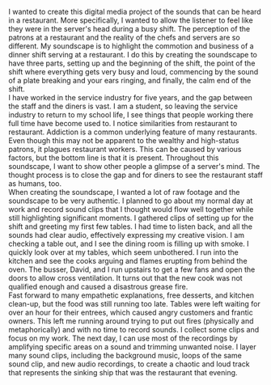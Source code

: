 I wanted to create this digital media project of the sounds that can be heard in a restaurant. More specifically, I wanted to allow the listener to feel like they were in the server's head during a busy shift. The perception of the patrons at a restaurant and the reality of the chefs and servers are so different. My soundscape is to highlight the commotion and business of a dinner shift serving at a restaurant. I do this by creating the soundscape to have three parts, setting up and the beginning of the shift, the point of the shift where everything gets very busy and loud, commencing by the sound of a plate breaking and your ears ringing, and finally, the calm end of the shift.   
I have worked in the service industry for five years, and the gap between the staff and the diners is vast. I am a student, so leaving the service industry to return to my school life, I see things that people working there full time have become used to.  I notice similarities from restaurant to restaurant. Addiction is a common underlying feature of many restaurants. Even though this may not be apparent to the wealthy and high-status patrons, it plagues restaurant workers. This can be caused by various factors, but the bottom line is that it is present. Throughout this soundscape, I want to show other people a glimpse of a server's mind. The thought process is to close the gap and for diners to see the restaurant staff as humans, too.  
When creating the soundscape, I wanted a lot of raw footage and the soundscape to be very authentic. I planned to go about my normal day at work and record sound clips that I thought would flow well together while still highlighting significant moments. I gathered clips of setting up for the shift and greeting my first few tables. I had time to listen back, and all the sounds had clear audio, effectively expressing my creative vision. I am checking a table out, and I see the dining room is filling up with smoke. I quickly look over at my tables, which seem unbothered. I run into the kitchen and see the cooks arguing and flames erupting from behind the oven. The busser, David, and I run upstairs to get a few fans and open the doors to allow cross ventilation. It turns out that the new cook was not qualified enough and caused a disastrous grease fire.  
Fast forward to many empathetic explanations, free desserts, and kitchen clean-up, but the food was still running too late. Tables were left waiting for over an hour for their entrees, which caused angry customers and frantic owners. This left me running around trying to put out fires (physically and metaphorically) and with no time to record sounds. I collect some clips and focus on my work. The next day, I can use most of the recordings by amplifying specific areas on a sound and trimming unwanted noise. I layer many sound clips, including the background music, loops of the same sound clip, and new audio recordings, to create a chaotic and loud track that represents the sinking ship that was the restaurant that evening. 

